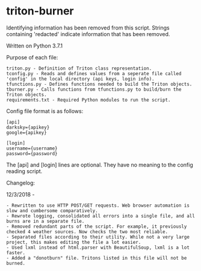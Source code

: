# triton-burner
Identifying information has been removed from this script. Strings containing 'redacted' indicate information that has been removed.

Written on Python 3.7.1

Purpose of each file:

    triton.py - Definition of Triton class representation.
    tconfig.py - Reads and defines values from a seperate file called 'config' in the local directory (api keys, login info).
    tfunctions.py - Defines functions needed to build the Triton objects.
    tburner.py - Calls functions from tfunctions.py to build/burn the Triton objects.
    requirements.txt - Required Python modules to run the script.

Config file format is as follows:

    [api]
    darksky={apikey}
    google={apikey}

    [login]
    username={username}
    password={password}

The [api] and [login] lines are optional. They have no meaning to the config reading script.

Changelog:

12/3/2018 -

    - Rewritten to use HTTP POST/GET requests. Web browser automation is slow and cumbersome comparatively.
    - Rewrote logging, consolidated all errors into a single file, and all burns are in a separate file.
    - Removed redundant parts of the script. For example, it previously checked 4 weather sources. Now checks the two most reliable.
    - Separated files according to their utility. While not a very large project, this makes editing the file a lot easier.
    - Used lxml instead of html.parser with BeautifulSoup, lxml is a lot faster.
    - Added a "donotburn" file. Tritons listed in this file will not be burned.
